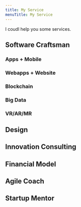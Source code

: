 ```yaml
---
title: My Service
menuTitle: My Service
---
```


I coudl help you some services.

## Software Craftsman

### Apps + Mobile

### Webapps + Website

### Blockchain

### Big Data

### VR/AR/MR

## Design

## Innovation Consulting

## Financial Model

## Agile Coach

## Startup Mentor
